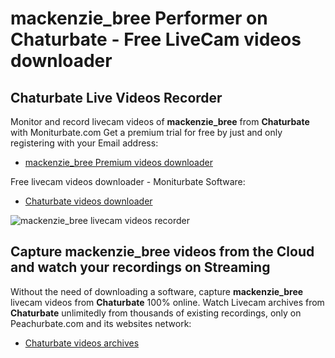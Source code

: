 # mackenzie_bree Performer on Chaturbate - Free LiveCam videos downloader

## Chaturbate Live Videos Recorder

Monitor and record livecam videos of **mackenzie_bree** from **Chaturbate** with Moniturbate.com
Get a premium trial for free by just and only registering with your Email address:
* [mackenzie_bree Premium videos downloader](https://moniturbate.com/request-demo-licence-key.html)

Free livecam videos downloader - Moniturbate Software:
* [Chaturbate videos downloader](https://moniturbate.com/moniturbate-download-software.html)

![mackenzie_bree livecam videos recorder](https://peachurnet.com/templates/moniturbate-software.png)


## Capture mackenzie_bree videos from the Cloud and watch your recordings on Streaming

Without the need of downloading a software, capture **mackenzie_bree** livecam videos from **Chaturbate** 100% online.
Watch Livecam archives from **Chaturbate** unlimitedly from thousands of existing recordings, only on Peachurbate.com and its websites network:
* [Chaturbate videos archives](https://peachurnet.com/)
